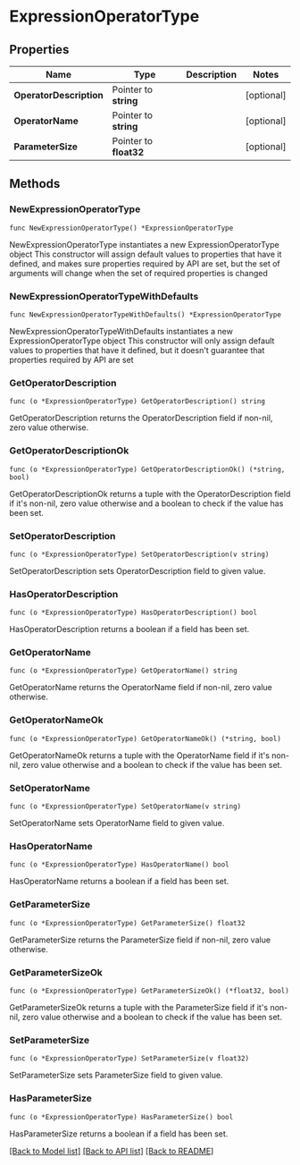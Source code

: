 # ExpressionOperatorType

## Properties

Name | Type | Description | Notes
------------ | ------------- | ------------- | -------------
**OperatorDescription** | Pointer to **string** |  | [optional] 
**OperatorName** | Pointer to **string** |  | [optional] 
**ParameterSize** | Pointer to **float32** |  | [optional] 

## Methods

### NewExpressionOperatorType

`func NewExpressionOperatorType() *ExpressionOperatorType`

NewExpressionOperatorType instantiates a new ExpressionOperatorType object
This constructor will assign default values to properties that have it defined,
and makes sure properties required by API are set, but the set of arguments
will change when the set of required properties is changed

### NewExpressionOperatorTypeWithDefaults

`func NewExpressionOperatorTypeWithDefaults() *ExpressionOperatorType`

NewExpressionOperatorTypeWithDefaults instantiates a new ExpressionOperatorType object
This constructor will only assign default values to properties that have it defined,
but it doesn't guarantee that properties required by API are set

### GetOperatorDescription

`func (o *ExpressionOperatorType) GetOperatorDescription() string`

GetOperatorDescription returns the OperatorDescription field if non-nil, zero value otherwise.

### GetOperatorDescriptionOk

`func (o *ExpressionOperatorType) GetOperatorDescriptionOk() (*string, bool)`

GetOperatorDescriptionOk returns a tuple with the OperatorDescription field if it's non-nil, zero value otherwise
and a boolean to check if the value has been set.

### SetOperatorDescription

`func (o *ExpressionOperatorType) SetOperatorDescription(v string)`

SetOperatorDescription sets OperatorDescription field to given value.

### HasOperatorDescription

`func (o *ExpressionOperatorType) HasOperatorDescription() bool`

HasOperatorDescription returns a boolean if a field has been set.

### GetOperatorName

`func (o *ExpressionOperatorType) GetOperatorName() string`

GetOperatorName returns the OperatorName field if non-nil, zero value otherwise.

### GetOperatorNameOk

`func (o *ExpressionOperatorType) GetOperatorNameOk() (*string, bool)`

GetOperatorNameOk returns a tuple with the OperatorName field if it's non-nil, zero value otherwise
and a boolean to check if the value has been set.

### SetOperatorName

`func (o *ExpressionOperatorType) SetOperatorName(v string)`

SetOperatorName sets OperatorName field to given value.

### HasOperatorName

`func (o *ExpressionOperatorType) HasOperatorName() bool`

HasOperatorName returns a boolean if a field has been set.

### GetParameterSize

`func (o *ExpressionOperatorType) GetParameterSize() float32`

GetParameterSize returns the ParameterSize field if non-nil, zero value otherwise.

### GetParameterSizeOk

`func (o *ExpressionOperatorType) GetParameterSizeOk() (*float32, bool)`

GetParameterSizeOk returns a tuple with the ParameterSize field if it's non-nil, zero value otherwise
and a boolean to check if the value has been set.

### SetParameterSize

`func (o *ExpressionOperatorType) SetParameterSize(v float32)`

SetParameterSize sets ParameterSize field to given value.

### HasParameterSize

`func (o *ExpressionOperatorType) HasParameterSize() bool`

HasParameterSize returns a boolean if a field has been set.


[[Back to Model list]](../README.md#documentation-for-models) [[Back to API list]](../README.md#documentation-for-api-endpoints) [[Back to README]](../README.md)


